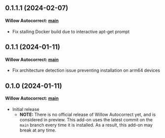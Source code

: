 ## 0.1.1.1 (2024-02-07)

#### Willow Autocorrect: [main](https://github.com/toverainc/willow-autocorrect/commits/main/)

- Fix stalling Docker build due to interactive apt-get prompt

## 0.1.1 (2024-01-11)

#### Willow Autocorrect: [main](https://github.com/toverainc/willow-autocorrect/commits/main/)

- Fix architecture detection issue preventing installation on arm64 devices

## 0.1.0 (2024-01-11)

#### Willow Autocorrect: [main](https://github.com/toverainc/willow-autocorrect/commits/main/)

- Initial release
  - **NOTE:** There is no official release of Willow Autocorrect yet, and is considered in preview. This add-on uses the latest commit on the `main` branch every time it is installed. As a result, this add-on may break at any time.

